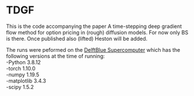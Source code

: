 # TDGF
This is the code accompanying the paper A time-stepping deep gradient flow method for option pricing in (rough) diffusion models.
For now only BS is there. Once published also (lifted) Heston will be added.

The runs were peformed on the [DelftBlue Supercomputer](https://www.tudelft.nl/dhpc/ark:/44463/DelftBluePhase1) which has the following versions at the time of running: \
-Python 3.8.12 \
-torch 1.10.0 \
-numpy 1.19.5 \
-matplotlib 3.4.3 \
-scipy 1.5.2
